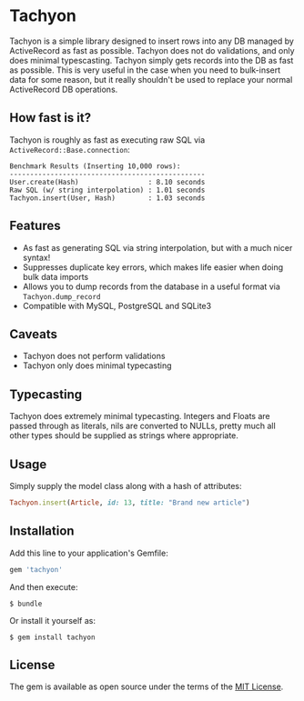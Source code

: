# Tachyon

Tachyon is a simple library designed to insert rows into any DB managed by ActiveRecord as fast as possible. Tachyon does not do validations, and only does minimal typescasting. Tachyon simply gets records into the DB as fast as possible. This is very useful in the case when you need to bulk-insert data for some reason, but it really shouldn't be used to replace your normal ActiveRecord DB operations.

## How fast is it?

Tachyon is roughly as fast as executing raw SQL via `ActiveRecord::Base.connection`:

```
Benchmark Results (Inserting 10,000 rows):
------------------------------------------------
User.create(Hash)                 : 8.10 seconds
Raw SQL (w/ string interpolation) : 1.01 seconds
Tachyon.insert(User, Hash)        : 1.03 seconds
```

## Features

* As fast as generating SQL via string interpolation, but with a much nicer syntax!
* Suppresses duplicate key errors, which makes life easier when doing bulk data imports
* Allows you to dump records from the database in a useful format via `Tachyon.dump_record`
* Compatible with MySQL, PostgreSQL and SQLite3

## Caveats

* Tachyon does not perform validations
* Tachyon only does minimal typecasting

## Typecasting

Tachyon does extremely minimal typecasting. Integers and Floats are passed through as literals, nils are converted to NULLs, pretty much all other types should be supplied as strings where appropriate.

## Usage

Simply supply the model class along with a hash of attributes:

```ruby
Tachyon.insert(Article, id: 13, title: "Brand new article")
```

## Installation

Add this line to your application's Gemfile:

```ruby
gem 'tachyon'
```

And then execute:

    $ bundle

Or install it yourself as:

    $ gem install tachyon

## License

The gem is available as open source under the terms of the [MIT License](http://opensource.org/licenses/MIT).

